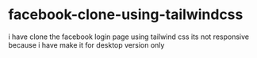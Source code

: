 # facebook-clone-using-tailwindcss
i have clone the facebook login page using tailwind css its not responsive because i have make it for desktop version only 
